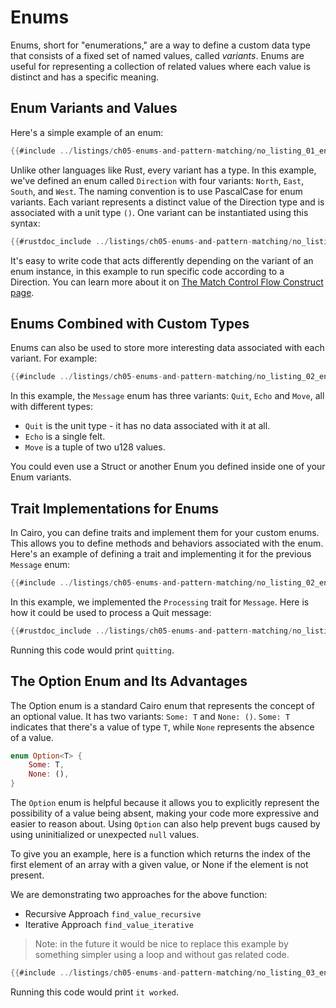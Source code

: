 # Enums

Enums, short for "enumerations," are a way to define a custom data type that consists of a fixed set of named values, called _variants_. Enums are useful for representing a collection of related values where each value is distinct and has a specific meaning.

## Enum Variants and Values

Here's a simple example of an enum:

```rust
{{#include ../listings/ch05-enums-and-pattern-matching/no_listing_01_enum_example.cairo:enum_example}}
```

Unlike other languages like Rust, every variant has a type. In this example, we've defined an enum called `Direction` with four variants: `North`, `East`, `South`, and `West`. The naming convention is to use PascalCase for enum variants. Each variant represents a distinct value of the Direction type and is associated with a unit type `()`. One variant can be instantiated using this syntax:

```rust
{{#rustdoc_include ../listings/ch05-enums-and-pattern-matching/no_listing_01_enum_example.cairo:here}}
```

It's easy to write code that acts differently depending on the variant of an enum instance, in this example to run specific code according to a Direction. You can learn more about it on [The Match Control Flow Construct page](ch05-02-the-match-control-flow-construct.md).

## Enums Combined with Custom Types

Enums can also be used to store more interesting data associated with each variant. For example:

```rust
{{#include ../listings/ch05-enums-and-pattern-matching/no_listing_02_enum_message.cairo:message}}
```

In this example, the `Message` enum has three variants: `Quit`, `Echo` and `Move`, all with different types:

- `Quit` is the unit type - it has no data associated with it at all.
- `Echo` is a single felt.
- `Move` is a tuple of two u128 values.

You could even use a Struct or another Enum you defined inside one of your Enum variants.

## Trait Implementations for Enums

In Cairo, you can define traits and implement them for your custom enums. This allows you to define methods and behaviors associated with the enum. Here's an example of defining a trait and implementing it for the previous `Message` enum:

```rs
{{#include ../listings/ch05-enums-and-pattern-matching/no_listing_02_enum_message.cairo:trait_impl}}
```

In this example, we implemented the `Processing` trait for `Message`. Here is how it could be used to process a Quit message:

```rust
{{#rustdoc_include ../listings/ch05-enums-and-pattern-matching/no_listing_02_enum_message.cairo:main}}
```

Running this code would print `quitting`.

## The Option Enum and Its Advantages

The Option enum is a standard Cairo enum that represents the concept of an optional value. It has two variants: `Some: T` and `None: ()`. `Some: T ` indicates that there's a value of type `T`, while `None` represents the absence of a value.

```rust
enum Option<T> {
    Some: T,
    None: (),
}
```

The `Option` enum is helpful because it allows you to explicitly represent the possibility of a value being absent, making your code more expressive and easier to reason about. Using `Option` can also help prevent bugs caused by using uninitialized or unexpected `null` values.

To give you an example, here is a function which returns the index of the first element of an array with a given value, or None if the element is not present.

We are demonstrating two approaches for the above function:

- Recursive Approach `find_value_recursive`
- Iterative Approach `find_value_iterative`

> Note: in the future it would be nice to replace this example by something simpler using a loop and without gas related code.

```rust
{{#include ../listings/ch05-enums-and-pattern-matching/no_listing_03_enum_option.cairo}}

```

Running this code would print `it worked`.

